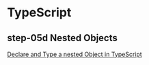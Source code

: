 # TypeScript

## step-05d Nested Objects

[Declare and Type a nested Object in TypeScript](https://bobbyhadz.com/blog/typescript-type-nested-object)
